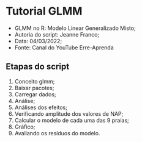 # Tutorial GLMM

- GLMM no R: Modelo Linear Generalizado Misto;
- Autoria do script: Jeanne Franco;
- Data: 04/03/2022;
- Fonte: Canal do YouTube Erre-Aprenda

## Etapas do script

1. Conceito glmm;
2. Baixar pacotes;
3. Carregar dados;
4. Análise;
5. Análises dos efeitos;
6. Verificando amplitude dos valores de NAP;
7. Calcular o modelo de cada uma das 9 praias;
8. Gráfico;
9. Avaliando os resíduos do modelo.
